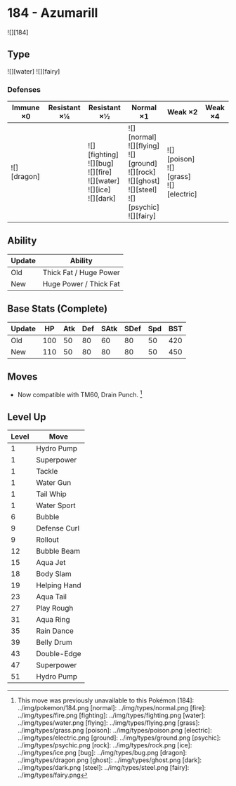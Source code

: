 # 184 - Azumarill
![][184]

## Type

![][water]  ![][fairy]

### Defenses

Immune ×0 | Resistant ×¼ | Resistant ×½ | Normal ×1 | Weak ×2 | Weak ×4
---       | ---          | ---          | ---       | ---     | ---
![][dragon]<br> | | ![][fighting]<br> ![][bug]<br> ![][fire]<br> ![][water]<br> ![][ice]<br> ![][dark]<br> | ![][normal]<br> ![][flying]<br> ![][ground]<br> ![][rock]<br> ![][ghost]<br> ![][steel]<br> ![][psychic]<br> ![][fairy]<br> | ![][poison]<br> ![][grass]<br> ![][electric]<br> | | 

## Ability

Update | Ability
---    | ---
Old    | Thick Fat / Huge Power
New    | Huge Power / Thick Fat

## Base Stats (Complete)

Update | HP | Atk | Def | SAtk | SDef | Spd | BST
---    | ---| --- | --- | ---  | ---  | --- | ---
Old    | 100 |  50 |  80 |  60  |  80  |  50  |  420
New    | 110 |  50 |  80 |  80  |  80  |  50  |  450

## Moves

 - Now compatible with TM60, Drain Punch. [^1]

## Level Up

Level | Move
---   | ---
  1   | Hydro Pump
  1   | Superpower
  1   | Tackle
  1   | Water Gun
  1   | Tail Whip
  1   | Water Sport
  6   | Bubble
  9   | Defense Curl
  9   | Rollout
 12   | Bubble Beam
 15   | Aqua Jet
 18   | Body Slam
 19   | Helping Hand
 23   | Aqua Tail
 27   | Play Rough
 31   | Aqua Ring
 35   | Rain Dance
 39   | Belly Drum
 43   | Double-Edge
 47   | Superpower
 51   | Hydro Pump

[^1]: This move was previously unavailable to this Pokémon
[184]: ../img/pokemon/184.png
[normal]: ../img/types/normal.png
[fire]: ../img/types/fire.png
[fighting]: ../img/types/fighting.png
[water]: ../img/types/water.png
[flying]: ../img/types/flying.png
[grass]: ../img/types/grass.png
[poison]: ../img/types/poison.png
[electric]: ../img/types/electric.png
[ground]: ../img/types/ground.png
[psychic]: ../img/types/psychic.png
[rock]: ../img/types/rock.png
[ice]: ../img/types/ice.png
[bug]: ../img/types/bug.png
[dragon]: ../img/types/dragon.png
[ghost]: ../img/types/ghost.png
[dark]: ../img/types/dark.png
[steel]: ../img/types/steel.png
[fairy]: ../img/types/fairy.png
